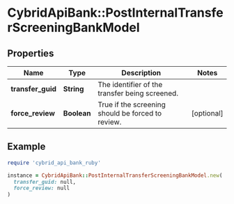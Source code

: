# CybridApiBank::PostInternalTransferScreeningBankModel

## Properties

| Name | Type | Description | Notes |
| ---- | ---- | ----------- | ----- |
| **transfer_guid** | **String** | The identifier of the transfer being screened. |  |
| **force_review** | **Boolean** | True if the screening should be forced to review. | [optional] |

## Example

```ruby
require 'cybrid_api_bank_ruby'

instance = CybridApiBank::PostInternalTransferScreeningBankModel.new(
  transfer_guid: null,
  force_review: null
)
```

